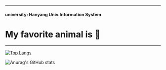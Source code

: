 ***

#### university: Hanyang Univ.Information System
# My favorite animal is :turtle:




***
[![Top Langs](https://github-readme-stats.vercel.app/api/top-langs/?username=dongwook1214&layout=compact)](https://github.com/dongwook1214/github-readme-stats)

![Anurag's GitHub stats](https://github-readme-stats.vercel.app/api?username=dongwook1214&show_icons=true&theme=radical)

